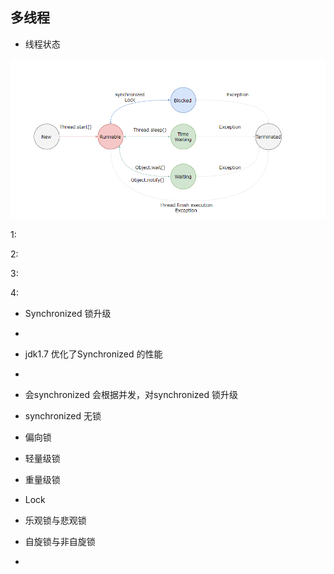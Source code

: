 ## 多线程

* 线程状态

![img.png](img.png)


1:

2:

3:

4:


* Synchronized  锁升级
* 
* jdk1.7 优化了Synchronized 的性能 
* 
* 会synchronized 会根据并发，对synchronized 锁升级 

* synchronized 无锁
* 偏向锁
* 轻量级锁
* 重量级锁



* Lock

* 乐观锁与悲观锁

* 自旋锁与非自旋锁



* 